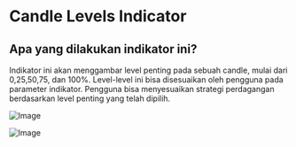 # Candle Levels Indicator

## Apa yang dilakukan indikator ini?
Indikator ini akan menggambar level penting pada sebuah candle, mulai dari 0,25,50,75, dan 100%. Level-level ini bisa disesuaikan oleh pengguna pada parameter indikator. Pengguna bisa menyesuaikan strategi perdagangan berdasarkan level penting yang telah dipilih.

![Image](https://github.com/user-attachments/assets/e048890f-5d1c-433a-8300-535bb59fed2f)

![Image](https://github.com/user-attachments/assets/ef7cd150-8344-499b-9f05-a911e797c592)
